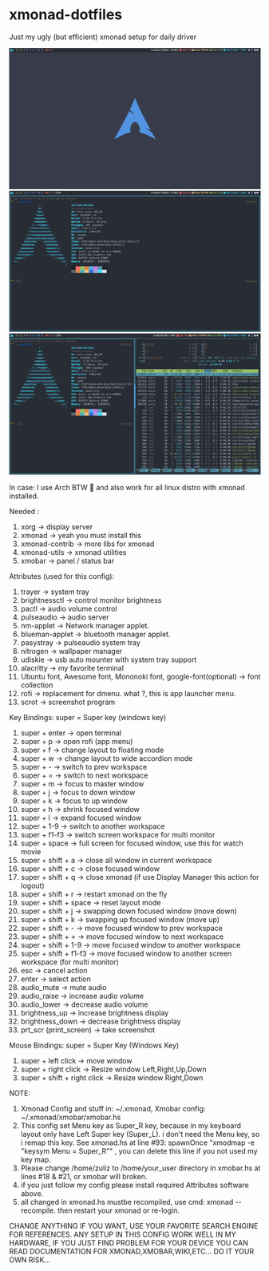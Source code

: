 # xmonad-dotfiles
Just my ugly (but efficient) xmonad setup for daily driver

![Screenshot 1](screenshots/2021-10-10-10:53:39-screenshot.png)
![Screenshot 2](screenshots/2021-10-10-10:53:51-screenshot.png)
![Screenshot 3](screenshots/2021-10-10-16:27:16-screenshot.png)

In case: I use Arch BTW 🤭
and also work for all linux distro with xmonad installed.

Needed :
1.  xorg -> display server
2.  xmonad -> yeah you must install this
3.  xmonad-contrib -> more libs for xmonad
4.  xmonad-utils -> xmonad utilities
5.  xmobar -> panel / status bar

Attributes (used for this config):
1.  trayer -> system tray
2.  brightnessctl -> control monitor brightness
3.  pactl -> audio volume control
4.  pulseaudio -> audio server
5.  nm-applet -> Network manager applet.
6.  blueman-applet -> bluetooth manager applet.
7.  pasystray -> pulseaudio system tray
8.  nitrogen -> wallpaper manager
9.  udiskie -> usb auto mounter with system tray support
10. alacritty -> my favorite terminal
11. Ubuntu font, Awesome font, Mononoki font, google-font(optional) -> font collection
12. rofi -> replacement for dmenu. what ?, this is app launcher menu.
13. scrot -> screenshot program

Key Bindings:
super = Super key (windows key)
1.  super + enter             -> open terminal
2.  super + p                 -> open rofi (app menu)
3.  super + f                 -> change layout to floating mode
4.  super + w                 -> change layout to wide accordion mode
5.  super + -                 -> switch to prev workspace
6.  super + =                 -> switch to next workspace
7.  super + m                 -> focus to master window
8.  super + j                 -> focus to down window
9.  super + k                 -> focus to up window
10. super + h                 -> shrink focused window
11. super + l                 -> expand focused window
12. super + 1-9               -> switch to another workspace
13. super + f1-f3             -> switch screen workspace for multi monitor
14. super + space             -> full screen for focused window, use this for watch movie
15. super + shift + a         -> close all window in current workspace
16. super + shift + c         -> close focused window
17. super + shift + q         -> close xmonad (if use Display Manager this action for logout)
18. super + shift + r         -> restart xmonad on the fly
19. super + shift + space     -> reset layout mode
20. super + shift + j         -> swapping down focused window (move down)
21. super + shift + k         -> swapping up focused window (move up)
22. super + shift + -         -> move focused window to prev workspace
23. super + shift + =         -> move focused window to next workspace
24. super + shift + 1-9       -> move focused window to another workspace
25. super + shift + f1-f3     -> move focused window to another screen workspace (for multi monitor)
26. esc                       -> cancel action
27. enter                     -> select action
28. audio_mute                -> mute audio
29. audio_raise               -> increase audio volume
30. audio_lower               -> decrease audio volume
31. brightness_up             -> increase brightness display
32. brightness_down           -> decrease brightness display
33. prt_scr (print_screen)    -> take screenshot

Mouse Bindings:
super = Super Key (Windows Key)
1. super + left click               -> move window
2. super + right click              -> Resize window Left,Right,Up,Down
3. super + shift + right click      -> Resize window Right,Down

NOTE:
1. Xmonad Config and stuff in: ~/.xmonad, Xmobar config: ~/.xmonad/xmobar/xmobar.hs
2. This config set Menu key as Super_R key, because in my keyboard layout only have Left Super key (Super_L). i don't need the Menu key, so i remap this key. See xmonad.hs at line #93: spawnOnce "xmodmap -e \"keysym Menu = Super_R\"" , you can delete this line if you not used my key map.
3. Please change /home/zuliz to /home/your_user directory in xmobar.hs at lines #18 & #21, or xmobar will broken.
4. if you just follow my config please install required Attributes software above.
5. all changed in xmonad.hs mustbe recompiled, use cmd: xmonad --recompile. then restart your xmonad or re-login.


CHANGE ANYTHING IF YOU WANT, USE YOUR FAVORITE SEARCH ENGINE FOR REFERENCES. ANY SETUP IN THIS CONFIG WORK WELL IN MY HARDWARE, IF YOU JUST FIND PROBLEM FOR YOUR DEVICE YOU CAN READ DOCUMENTATION FOR XMONAD,XMOBAR,WIKI,ETC... DO IT YOUR OWN RISK...
